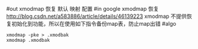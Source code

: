 #out
xmodmap 恢复 默认 映射 配置
#in
google xmodmap 恢复
http://blog.csdn.net/a583886/article/details/46139223
xmodmap 不提供恢复初始化到功能，所以在使用如下指令备份map表，防止map出错
#algo
```
xmodmap -pke > .xmodbak
xmodmap .xmodbak
```
